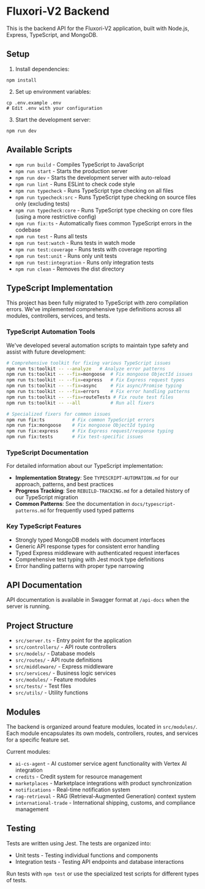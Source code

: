 # Fluxori-V2 Backend

This is the backend API for the Fluxori-V2 application, built with Node.js, Express, TypeScript, and MongoDB.

## Setup

1. Install dependencies:
```
npm install
```

2. Set up environment variables:
```
cp .env.example .env
# Edit .env with your configuration
```

3. Start the development server:
```
npm run dev
```

## Available Scripts

- `npm run build` - Compiles TypeScript to JavaScript
- `npm run start` - Starts the production server
- `npm run dev` - Starts the development server with auto-reload
- `npm run lint` - Runs ESLint to check code style
- `npm run typecheck` - Runs TypeScript type checking on all files
- `npm run typecheck:src` - Runs TypeScript type checking on source files only (excluding tests)
- `npm run typecheck:core` - Runs TypeScript type checking on core files (using a more restrictive config)
- `npm run fix:ts` - Automatically fixes common TypeScript errors in the codebase
- `npm run test` - Runs all tests
- `npm run test:watch` - Runs tests in watch mode
- `npm run test:coverage` - Runs tests with coverage reporting
- `npm run test:unit` - Runs only unit tests
- `npm run test:integration` - Runs only integration tests
- `npm run clean` - Removes the dist directory

## TypeScript Implementation

This project has been fully migrated to TypeScript with zero compilation errors. We've implemented comprehensive type definitions across all modules, controllers, services, and tests.

### TypeScript Automation Tools

We've developed several automation scripts to maintain type safety and assist with future development:

```bash
# Comprehensive toolkit for fixing various TypeScript issues
npm run ts:toolkit -- --analyze   # Analyze error patterns
npm run ts:toolkit -- --fix=mongoose  # Fix mongoose ObjectId issues
npm run ts:toolkit -- --fix=express   # Fix Express request types
npm run ts:toolkit -- --fix=async     # Fix async/Promise typing
npm run ts:toolkit -- --fix=errors    # Fix error handling patterns
npm run ts:toolkit -- --fix=routeTests # Fix route test files
npm run ts:toolkit -- --all           # Run all fixers

# Specialized fixers for common issues
npm run fix:ts          # Fix common TypeScript errors
npm run fix:mongoose    # Fix mongoose ObjectId typing
npm run fix:express     # Fix Express request/response typing
npm run fix:tests       # Fix test-specific issues
```

### TypeScript Documentation

For detailed information about our TypeScript implementation:

- **Implementation Strategy**: See `TYPESCRIPT-AUTOMATION.md` for our approach, patterns, and best practices
- **Progress Tracking**: See `REBUILD-TRACKING.md` for a detailed history of our TypeScript migration
- **Common Patterns**: See the documentation in `docs/typescript-patterns.md` for frequently used typed patterns

### Key TypeScript Features

- Strongly typed MongoDB models with document interfaces
- Generic API response types for consistent error handling
- Typed Express middleware with authenticated request interfaces
- Comprehensive test typing with Jest mock type definitions
- Error handling patterns with proper type narrowing

## API Documentation

API documentation is available in Swagger format at `/api-docs` when the server is running.

## Project Structure

- `src/server.ts` - Entry point for the application
- `src/controllers/` - API route controllers
- `src/models/` - Database models
- `src/routes/` - API route definitions
- `src/middleware/` - Express middleware
- `src/services/` - Business logic services
- `src/modules/` - Feature modules
- `src/tests/` - Test files
- `src/utils/` - Utility functions

## Modules

The backend is organized around feature modules, located in `src/modules/`. Each module encapsulates its own models, controllers, routes, and services for a specific feature set.

Current modules:

- `ai-cs-agent` - AI customer service agent functionality with Vertex AI integration
- `credits` - Credit system for resource management
- `marketplaces` - Marketplace integrations with product synchronization
- `notifications` - Real-time notification system
- `rag-retrieval` - RAG (Retrieval-Augmented Generation) context system
- `international-trade` - International shipping, customs, and compliance management

## Testing

Tests are written using Jest. The tests are organized into:

- Unit tests - Testing individual functions and components
- Integration tests - Testing API endpoints and database interactions

Run tests with `npm test` or use the specialized test scripts for different types of tests.